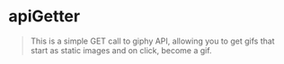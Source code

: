 apiGetter
======

> This is a simple GET call to giphy API, allowing you to get gifs that start as static images and on click, become a gif.
